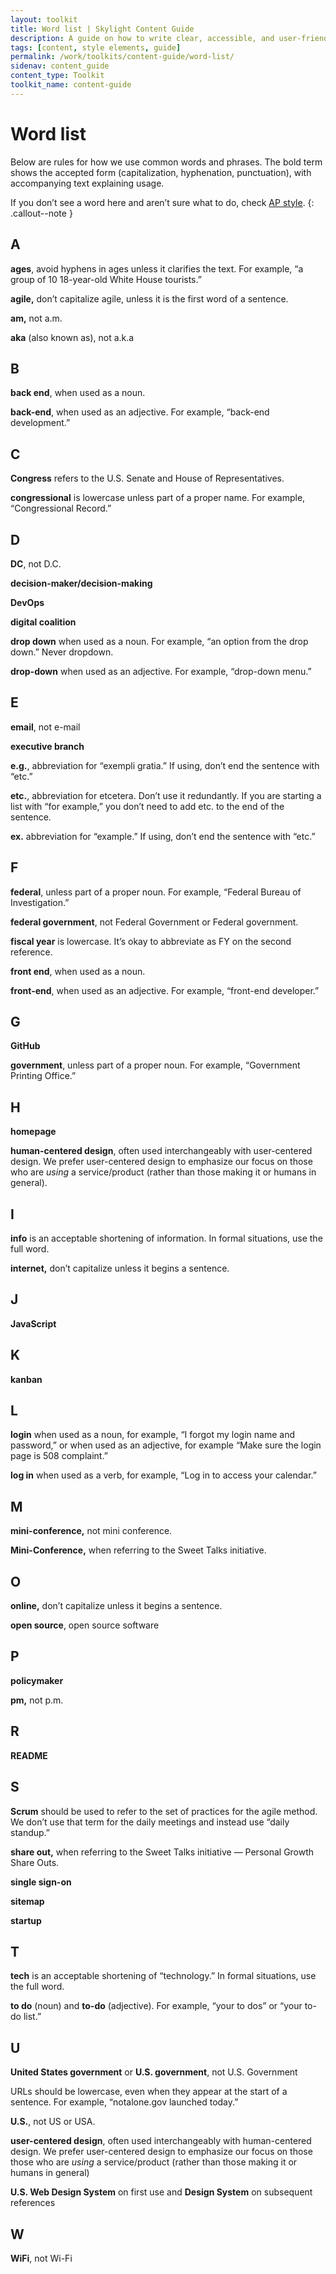 ```yaml
---
layout: toolkit
title: Word list | Skylight Content Guide
description: A guide on how to write clear, accessible, and user-friendly content at Skylight.
tags: [content, style elements, guide]
permalink: /work/toolkits/content-guide/word-list/
sidenav: content_guide
content_type: Toolkit
toolkit_name: content-guide
---
```


# **Word list**

Below are rules for how we use common words and phrases. The bold term shows the accepted form (capitalization, hyphenation, punctuation), with accompanying text explaining usage.

If you don’t see a word here and aren’t sure what to do, check [AP style](https://www.apstylebook.com/).
{: .callout--note }


## A

**ages**, avoid hyphens in ages unless it clarifies the text. For example, “a group of 10 18-year-old White House tourists.”

**agile,** don’t capitalize agile, unless it is the first word of a sentence.

**am,** not a.m.

**aka** (also known as), not a.k.a


## B

**back end**, when used as a noun.

**back-end**, when used as an adjective. For example, “back-end development.”


## C

**Congress** refers to the U.S. Senate and House of Representatives.

**congressional** is lowercase unless part of a proper name. For example, “Congressional Record.”


## D

**DC**, not D.C.

**decision-maker/decision-making**

**DevOps**

**digital coalition**

**drop down** when used as a noun. For example, “an option from the drop down.” Never dropdown.

**drop-down** when used as an adjective. For example, “drop-down menu.”


## E

**email**, not e-mail

**executive branch**

**e.g.**, abbreviation for “exempli gratia.” If using, don’t end the sentence with “etc.”

**etc.**, abbreviation for etcetera. Don’t use it redundantly. If you are starting a list with “for example,” you don’t need to add etc. to the end of the sentence.

**ex.** abbreviation for “example.” If using, don’t end the sentence with “etc.”


## F

**federal**, unless part of a proper noun. For example, “Federal Bureau of Investigation.”

**federal government**, not Federal Government or Federal government.

**fiscal year** is lowercase. It’s okay to abbreviate as FY on the second reference.

**front end**, when used as a noun.

**front-end**, when used as an adjective. For example, “front-end developer.”


## G

**GitHub**

**government**, unless part of a proper noun. For example, “Government Printing Office.”


## H

**homepage**

**human-centered design**, often used interchangeably with user-centered design. We prefer user-centered design to emphasize our focus on those who are _using_ a service/product (rather than those making it or humans in general).


## I

**info** is an acceptable shortening of information. In formal situations, use the full word.

**internet,** don’t capitalize unless it begins a sentence.


## J

**JavaScript**


## K

**kanban**


## L

**login** when used as a noun, for example, “I forgot my login name and password,” or when used as an adjective, for example “Make sure the login page is 508 complaint.”

**log in** when used as a verb, for example, “Log in to access your calendar.”


## M

**mini-conference,** not mini conference.

**Mini-Conference,** when referring to the Sweet Talks initiative.


## O

**online,** don’t capitalize unless it begins a sentence.

**open source**, open source software


## P

**policymaker**

**pm,** not p.m.


## R

**README**


## S

**Scrum** should be used to refer to the set of practices for the agile method. We don’t use that term for the daily meetings and instead use “daily standup.”

**share out,** when referring to the Sweet Talks initiative — Personal Growth Share Outs.

**single sign-on**

**sitemap**

**startup**


## T

**tech** is an acceptable shortening of “technology.” In formal situations, use the full word.

**to do** (noun) and **to-do** (adjective). For example, “your to dos” or “your to-do list.”


## U

**United States government** or **U.S. government**, not U.S. Government

URLs should be lowercase, even when they appear at the start of a sentence. For example, “notalone.gov launched today.”

**U.S.**, not US or USA.

**user-centered design**, often used interchangeably with human-centered design. We prefer user-centered design to emphasize our focus on those those who are _using_ a service/product (rather than those making it or humans in general)

**U.S. Web Design System** on first use and **Design System** on subsequent references


## W

**WiFi**, not Wi-Fi
